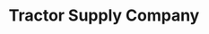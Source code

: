 ---
title: "Tractor Supply Company"
url: /wappingers-falls/tractor-supply-company/
shop: general
---